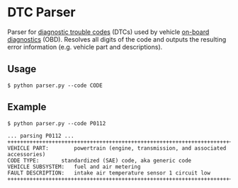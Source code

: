 # DTC Parser

Parser for [diagnostic trouble codes](https://en.wikipedia.org/wiki/OBD-II_PIDs) (DTCs) used by vehicle [on-board diagnostics](https://en.wikipedia.org/wiki/On-board_diagnostics) (OBD). Resolves all digits of the code and outputs the resulting error information (e.g. vehicle part and descriptions).

## Usage

```
$ python parser.py --code CODE
```

## Example

```
$ python parser.py --code P0112

... parsing P0112 ...
++++++++++++++++++++++++++++++++++++++++++++++++++++++++++++++++++++++++++++++++++++++++++++++++
VEHICLE PART:		 powertrain (engine, transmission, and associated accessories)
CODE TYPE:		 standardized (SAE) code, aka generic code
VEHICLE SUBSYSTEM:	 fuel and air metering
FAULT DESCRIPTION:	 intake air temperature sensor 1 circuit low
++++++++++++++++++++++++++++++++++++++++++++++++++++++++++++++++++++++++++++++++++++++++++++++++
```
